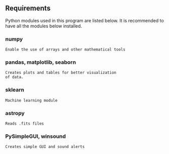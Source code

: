 ## Requirements

Python modules used in this program are listed below.
It is recommended to have all the modules below installed.

### numpy
    Enable the use of arrays and other mathematical tools

### pandas, matplotlib, seaborn
    Creates plots and tables for better visualization
    of data.
    
### sklearn
    Machine learning module
    
### astropy
    Reads .fits files

### PySimpleGUI, winsound
    Creates simple GUI and sound alerts 
